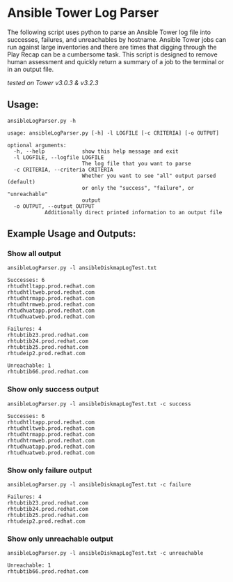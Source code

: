 # Ansible Tower Log Parser

The following script uses python to parse an Ansible Tower log file into successes, failures, and unreachables by hostname. Ansible Tower jobs can run against large inventories and there are times that digging through the Play Recap can be a cumbersome task. This script is designed to remove human assessment and quickly return a summary of a job to the terminal or in an output file.

_tested on Tower v3.0.3 & v3.2.3_

## Usage:
`ansibleLogParser.py -h`

```
usage: ansibleLogParser.py [-h] -l LOGFILE [-c CRITERIA] [-o OUTPUT]

optional arguments:
  -h, --help            show this help message and exit
  -l LOGFILE, --logfile LOGFILE
                        The log file that you want to parse
  -c CRITERIA, --criteria CRITERIA
                        Whether you want to see "all" output parsed (default)
                        or only the "success", "failure", or "unreachable"
                        output
  -o OUTPUT, --output OUTPUT
			Additionally direct printed information to an output file
 ```

## Example Usage and Outputs:

### Show all output

`ansibleLogParser.py -l ansibleDiskmapLogTest.txt`

```
Successes: 6
rhtudhtltapp.prod.redhat.com
rhtudhtltweb.prod.redhat.com
rhtudhtrmapp.prod.redhat.com
rhtudhtrmweb.prod.redhat.com
rhtudhuatapp.prod.redhat.com
rhtudhuatweb.prod.redhat.com

Failures: 4
rhtubtib23.prod.redhat.com
rhtubtib24.prod.redhat.com
rhtubtib25.prod.redhat.com
rhtudeip2.prod.redhat.com

Unreachable: 1
rhtubtib66.prod.redhat.com

```
### Show only success output
`ansibleLogParser.py -l ansibleDiskmapLogTest.txt -c success`
```
Successes: 6
rhtudhtltapp.prod.redhat.com
rhtudhtltweb.prod.redhat.com
rhtudhtrmapp.prod.redhat.com
rhtudhtrmweb.prod.redhat.com
rhtudhuatapp.prod.redhat.com
rhtudhuatweb.prod.redhat.com
```

### Show only failure output
`ansibleLogParser.py -l ansibleDiskmapLogTest.txt -c failure`
```
Failures: 4
rhtubtib23.prod.redhat.com
rhtubtib24.prod.redhat.com
rhtubtib25.prod.redhat.com
rhtudeip2.prod.redhat.com
```

### Show only unreachable output
`ansibleLogParser.py -l ansibleDiskmapLogTest.txt -c unreachable`
```
Unreachable: 1
rhtubtib66.prod.redhat.com
```
